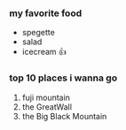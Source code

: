 ### my favorite food
* spegette
* salad
* icecream :+1:
### top 10 places i wanna go
1. fuji mountain
2. the GreatWall
3. the Big Black Mountain

